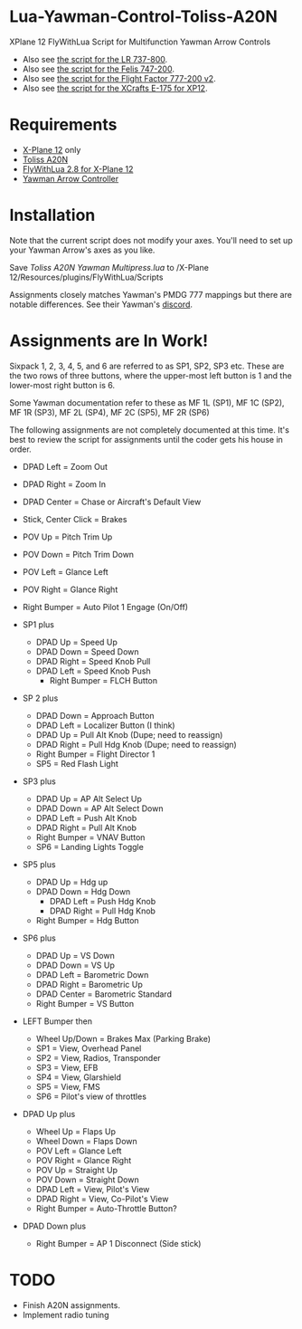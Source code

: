 # Lua-Yawman-Control-Toliss-A20N

XPlane 12 FlyWithLua Script for Multifunction Yawman Arrow Controls
* Also see [the script for the LR 737-800](https://github.com/rpmik/Lua-Yawman-Control-LR-B738).
* Also see [the script for the Felis 747-200](https://github.com/rpmik/Lua-Controller-Mapping-Felis-B742).
* Also see [the script for the Flight Factor 777-200 v2](https://github.com/rpmik/Lua-Yawman-Control-Flight-Factor-B772).
* Also see [the script for the XCrafts E-175 for XP12](https://github.com/rpmik/Lua-Yawman-Control-XCrafts-E175).

# Requirements
* [X-Plane 12](https://www.x-plane.com/) only
* [Toliss A20N](https://toliss.com/pages/a320-neo)
* [FlyWithLua 2.8 for X-Plane 12](https://forums.x-plane.org/index.php?/files/file/82888-flywithlua-ng-next-generation-plus-edition-for-x-plane-12-win-lin-mac/)
* [Yawman Arrow Controller](https://yawmanflight.com/)

# Installation
Note that the current script does not modify your axes. You'll need to set up your Yawman Arrow's axes as you like.

Save _Toliss A20N Yawman Multipress.lua_ to /X-Plane 12/Resources/plugins/FlyWithLua/Scripts

Assignments closely matches Yawman's PMDG 777 mappings but there are notable differences. See their Yawman's [discord](https://discord.gg/dcpTc5KP).

# Assignments are In Work!
Sixpack 1, 2, 3, 4, 5, and 6 are referred to as SP1, SP2, SP3 etc. These are the two rows of three buttons, where the upper-most left button is 1 and the lower-most right button is 6.

Some Yawman documentation refer to these as MF 1L (SP1), MF 1C (SP2), MF 1R (SP3), MF 2L (SP4), MF 2C (SP5), MF 2R (SP6)

The following assignments are not completely documented at this time. It's best to review the script for assignments until the coder gets his house in order.

* DPAD Left = Zoom Out
* DPAD Right = Zoom In
* DPAD Center = Chase or Aircraft's Default View
* Stick, Center Click = Brakes
* POV Up = Pitch Trim Up
* POV Down = Pitch Trim Down		
* POV Left = Glance Left
* POV Right = Glance Right
* Right Bumper = Auto Pilot 1 Engage (On/Off)


* SP1 plus
	* DPAD Up = Speed Up
	* DPAD Down = Speed Down
	* DPAD Right = Speed Knob Pull
  * DPAD Left = Speed Knob Push
	* Right Bumper = FLCH Button
* SP 2 plus
	* DPAD Down = Approach Button
	* DPAD Left = Localizer Button (I think)
	* DPAD Up = Pull Alt Knob (Dupe; need to reassign)
	* DPAD Right = Pull Hdg Knob (Dupe; need to reassign)
	* Right Bumper = Flight Director 1
	* SP5 = Red Flash Light
* SP3 plus
	* DPAD Up = AP Alt Select Up
	* DPAD Down = AP Alt Select Down
	* DPAD Left = Push Alt Knob
	* DPAD Right = Pull Alt Knob
	* Right Bumper = VNAV Button
	* SP6 = Landing Lights Toggle
* SP5 plus
	* DPAD Up = Hdg up
	* DPAD Down = Hdg Down
        * DPAD Left = Push Hdg Knob
        * DPAD Right = Pull Hdg Knob
	* Right Bumper = Hdg Button
* SP6 plus
	* DPAD Up = VS Down
	* DPAD Down = VS Up
	* DPAD Left = Barometric Down
	* DPAD Right = Barometric Up
	* DPAD Center = Barometric Standard
	* Right Bumper = VS Button
* LEFT Bumper then
	* Wheel Up/Down = Brakes Max (Parking Brake)
	* SP1 = View, Overhead Panel
	* SP2 = View, Radios, Transponder 
	* SP3 = View, EFB
	* SP4 = View, Glarshield
	* SP5 = View, FMS
	* SP6 = Pilot's view of throttles
	
* DPAD Up plus
	* Wheel Up = Flaps Up
	* Wheel Down = Flaps Down
	* POV Left = Glance Left
	* POV Right = Glance Right
	* POV Up = Straight Up
	* POV Down = Straight Down
	* DPAD Left = View, Pilot's View
	* DPAD Right = View, Co-Pilot's View
	* Right Bumper = Auto-Throttle Button?

* DPAD Down plus
	* Right Bumper = AP 1 Disconnect (Side stick)

# TODO
* Finish A20N assignments.
* Implement radio tuning
